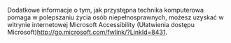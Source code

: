 <Token xmlns:xlink="http://www.w3.org/1999/xlink">Dodatkowe informacje o tym, jak przystępna technika komputerowa pomaga w polepszaniu życia osób niepełnosprawnych, możesz uzyskać w <externalLink xmlns="http://ddue.schemas.microsoft.com/authoring/2003/5"><linkText>witrynie internetowej Microsoft Accessibility (Ułatwienia dostępu Microsoft)</linkText><linkUri>http://go.microsoft.com/fwlink/?LinkId=8431</linkUri></externalLink>.</Token>

<!--HONumber=Jul16_HO3-->


